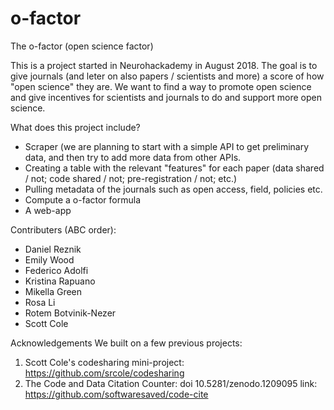 # o-factor

The o-factor (open science factor)

This is a project started in Neurohackademy in August 2018.
The goal is to give journals (and leter on also papers / scientists and more) a score of how "open science" they are.
We want to find a way to promote open science and give incentives for scientists and journals to do and support more open science.

What does this project include?
* Scraper (we are planning to start with a simple API to get preliminary data, and then try to add more data from other APIs.
* Creating a table with the relevant "features" for each paper (data shared / not; code shared / not; pre-registration / not; etc.)
* Pulling metadata of the journals such as open access, field, policies etc.
* Compute a o-factor formula
* A web-app


Contributers (ABC order):
* Daniel Reznik
* Emily Wood
* Federico Adolfi
* Kristina Rapuano
* Mikella Green
* Rosa Li
* Rotem Botvinik-Nezer
* Scott Cole


Acknowledgements
We built on a few previous projects:
1. Scott Cole's codesharing mini-project: https://github.com/srcole/codesharing
2. The Code and Data Citation Counter: doi 10.5281/zenodo.1209095 link: https://github.com/softwaresaved/code-cite
